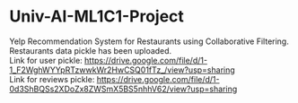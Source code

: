 # Univ-AI-ML1C1-Project
Yelp Recommendation System for Restaurants using Collaborative Filtering.<br>
Restaurants data pickle has been uploaded.<br>
Link for user pickle: https://drive.google.com/file/d/1-1_F2WghWYYpRTzwwkWr2HwCSQ01fTz_/view?usp=sharing <br>
Link for reviews pickle: https://drive.google.com/file/d/1-0d3ShBQSs2XDoZx8ZWSmX5BS5nhhV62/view?usp=sharing 
